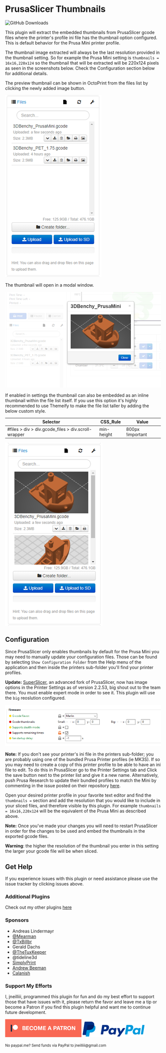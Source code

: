 # PrusaSlicer Thumbnails

![GitHub Downloads](https://badgen.net/github/assets-dl/jneilliii/OctoPrint-PrusaSlicerThumbnails/)

This plugin will extract the embedded thumbnails from PrusaSlicer gcode files where the printer's profile ini file has the thumbnail option configured. This is default behavior for the Prusa Mini printer profile. 

The thumbnail image extracted will always be the last resolution provided in the thumbnail setting. So for example the Prusa Mini setting is `thumbnails = 16x16,220x124` so the thumbnail that will be extracted will be 220x124 pixels as seen in the screenshots below. Check the Configuration section below for additional details.

The preview thumbnail can be shown in OctoPrint from the files list by clicking the newly added image button.

![button](screenshot_button.png)

The thumbnail will open in a modal window.

![thumbnail](screenshot_thumbnail.png)

If enabled in settings the thumbnail can also be embedded as an inline thumbnail within the file list itself. If you use this option it's highly recommended to use Themeify to make the file list taller by adding the below custom style.

| Selector                                            | CSS_Rule   | Value            |
|-----------------------------------------------------|------------|------------------|
| #files > div > div.gcode_files > div.scroll-wrapper | min-height | 800px !important |

![thumbnail](screenshot_inline_thumbnail.png)

## Configuration

Since PrusaSlicer only enables thumbnails by default for the Prusa Mini you may need to manually update your configuration files. Those can be found by selecting `Show Configuration Folder` from the Help menu of the application and then inside the printers sub-folder you'll find your printer profiles. 

**Update:** [SuperSlicer](https://github.com/supermerill/SuperSlicer), an advanced fork of PrusaSlicer, now has image options in the Printer Settings as of version 2.2.53, big shout out to the team there. You must enable expert mode in order to see it. This plugin will use the `big` reoslution configured.

![SuperSlicer](screenshot_superslicer.png)

**Note:** If you don't see your printer's ini file in the printers sub-folder; you are probably using one of the bundled Prusa Printer profiles (ie MK3S). If so you may need to create a copy of this printer profile to be able to have an ini file to edit. To do this in PrusaSlicer go to the Printer Settings tab and Click the save button next to the printer list and give it a new name. Alternatively, push Prusa Research to update their bundled profiles to match the Mini by commenting in the issue posted on their repository [here](https://github.com/prusa3d/PrusaSlicer/issues/3488).

Open your desired printer profile in your favorite text editor and find the `thumbnails =` section and add the resolution that you would like to include in your sliced files, and therefore visible by this plugin. For example `thumbnails = 16x16,220x124` will be the equivalent of the Prusa Mini as described above. 

**Note:** Once you've made your changes you will need to restart PrusaSlicer in order for the changes to be used and embed the thumbnails in the exported gcode files.

**Warning**: the higher the resolution of the thumbnail you enter in this setting the larger your gcode file will be when sliced.

## Get Help

If you experience issues with this plugin or need assistance please use the issue tracker by clicking issues above.

### Additional Plugins

Check out my other plugins [here](https://plugins.octoprint.org/by_author/#jneilliii)

### Sponsors
- Andreas Lindermayr
- [@Mearman](https://github.com/Mearman)
- [@TxBillbr](https://github.com/TxBillbr)
- Gerald Dachs
- [@TheTuxKeeper](https://github.com/thetuxkeeper)
- @tideline3d
- [SimplyPrint](https://simplyprint.dk/)
- [Andrew Beeman](https://github.com/Kiendeleo)
- [Calanish](https://github.com/calanish)

### Support My Efforts
I, jneilliii, programmed this plugin for fun and do my best effort to support those that have issues with it, please return the favor and leave me a tip or become a Patron if you find this plugin helpful and want me to continue future development.

[![Patreon](patreon-with-text-new.png)](https://www.patreon.com/jneilliii) [![paypal](paypal-with-text.png)](https://paypal.me/jneilliii)

<small>No paypal.me? Send funds via PayPal to jneilliii&#64;gmail&#46;com</small>
